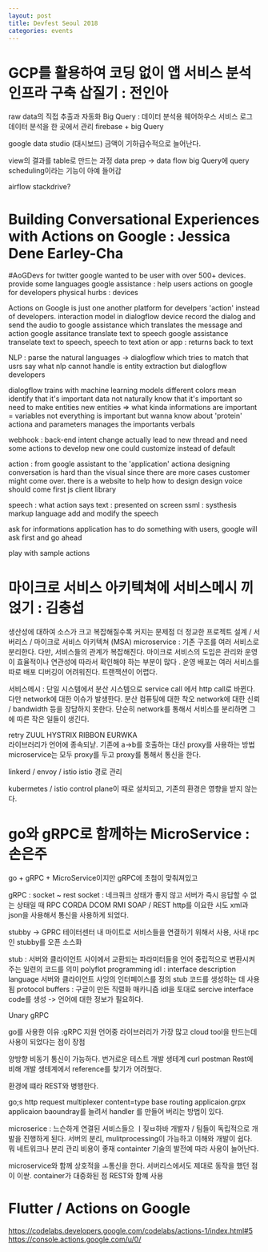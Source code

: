 ```yaml
---
layout: post
title: Devfest Seoul 2018
categories: events
---
```


# GCP를 활용하여 코딩 없이 앱 서비스 분석 인프라 구축 삽질기 : 전인아

raw data의 직접 추출과 자동화
Big Query : 데이터 분석용 웨어하우스  서비스 로그 데이터 분석을 한 곳에서 관리
firebase + big Query

google data studio (대시보드)
금액이 기하급수적으로 늘어난다.

view의 결과를 table로 만드는 과정 data prep -> data flow
big Query에 query scheduling이라는 기능이 아예 들어감

airflow stackdrive?

# Building Conversational Experiences with Actions on Google :  Jessica Dene Earley-Cha

#AoGDevs for twitter
google wanted to be user with over 500+ devices.
provide some languages
google assistance : help users
actions on google for developers
physical hurbs : devices

Actions on Google is just one another platform for develpers 'action' instead of developers.
interaction model in dialogflow
device record the dialog and send the audio to google assistance which translates the message and action
google assitance translate text to speech
google assistance transelate text to speech, speech to text
ation or app : returns back to text

NLP : parse the natural languages  -> dialogflow which tries to match that usrs say
what nlp cannot handle is entity extraction but dialogflow developers

dialogflow trains with machine learning models
different colors mean identify that it's important data
not naturally know that it's important so need to make entities
new entities => what kinda informations are important = variables
not everything is important but wanna know about 'protein' actiona and parameters manages the importants verbals

webhook : back-end
intent change actually lead to new thread and need some actions to develop new one
could customize instead of default

action : from google assistant to the 'application' actiona
designing conversation is hard than the visual
since there are more cases customer might come over.
there is a website to help how to design
design voice should come first
js client library

speech : what action says
text : presented on screen
ssml : systhesis markup language
add and modify the speech

ask for informations
application has to do something with users, google will ask first and go ahead

play with sample actions


# 마이크로 서비스 아키텍쳐에 서비스메시 끼얹기 :  김충섭

생산성에 대하여  소스가 크고 복잡해질수록 커지는 문제점
더 정교한 프로젝트 설계 / 서버리스 / 마이크로 서비스 아키텍쳐 (MSA)
microservice : 기존 구조를 여러 서비스로 분리한다.
다만, 서비스들의 관계가 복잡해진다.
마이크로 서비스의 도입은 관리와 운영이 효율적이나 연관성에 따라서 확인해야 하는 부분이 많다 .
운영 배포는 여러 서비스를 따로 배포 디버깅이 어려워진다.
트랜잭션이 어렵다.

서비스메시 : 단일 시스템에서 분산 시스템으로
service call 에서 http call로 바뀐다.
다만 network에 대한 이슈가 발생한다.
분산 컴퓨팅에 대한 착오
network에 대한 신뢰 / bandwidth 등을 장담하지 못한다.
단순히 network를 통해서 서비스를 분리하면 그에 따른 작은 일들이 생긴다.

retry
ZUUL HYSTRIX RIBBON EURWKA  
라이브러리가 언어에 종속되낟.
기존에 a->b를 호출하는 대신 proxy를 사용하는 방법
microservice는 모두 proxy를 두고 proxy를 통해서 통신을 한다.

linkerd / envoy / istio
istio 경로 관리

kubermetes / istio
control plane이 때로 설치되고, 기존의 환경은 영향을 받지 않는다.

# go와 gRPC로 함께하는 MicroService : 손은주

go + gRPC + MicroService이지만 gRPC에 초첨이 맞춰져있고

gRPC : socket ~ rest
socket : 네크쿼크 상태가 좋지 않고 서버가 즉시 응답할 수 없는 상태일 때
RPC CORDA DCOM RMI
SOAP / REST  http를 이요한 시도 xml과 json을 사용해서 통신을 사용하게 되었다.

stubby -> GPRC  테이터센터 내 마이트로 서비스들을 연결하기 위해서 사용, 사내  rpc인 stubby를 오픈 소스화

stub : 서버와 클라이언트 사이에서 교환되는 파라미터들을 언어 중립적으로 변환시켜주는 일련의 코드를 의미 polyflot programming
idl : interface description language 서버와 클라이언트 사잉의 인터페이스를 정의 stub 코드를 생성하는 데 사용됨
protocol buffers  : 구글이 만든 직렬화 매카니즘 idl을 토대로 sercive interface code를 생성 -> 언어에 대한 정보가 필요하다.

Unary gRPC

go를 사용한 이유 :gRPC 지원 언어중 라이브러리가 가장 많고 cloud tool을 만드는데 사용이 되었다는 점이 장점

양방향 비동기 통신이 가능하다.
번거로운 테스트 개발 생테계 curl postman
Rest에 비해 개발 생테계에서 reference를 찾기가 어려웠다.

환경에 떄라 REST와 병행한다.

go;s http request multiplexer
content=type base routing
applicaion.grpx
applicaion baoundray를 늘려서 handler 를 만들어 버리는 방법이 있다.

microserice : 느슨하게 연결된 서비스들으 ㅣ짖ㅂ하바 개발자 / 팀들이 독립적으로 개발을 진행하게 된다.
서버의 분리, mulitprocessing이 가능하고 이해와 개발이 쉽다.
뭐 네트워크나 분리 관리 비용이 좋재
containter 기술의 발전예 따라 사용이 늘어난다.

microservice와 함께 상호적을 ㅗ통신을 한다.
서버리스에서도 제대로 동작을 했던 점이 이싿.
container가 대중화된 점 REST와 함꼐 사용






# Flutter / Actions on Google
https://codelabs.developers.google.com/codelabs/actions-1/index.html#5
https://console.actions.google.com/u/0/
